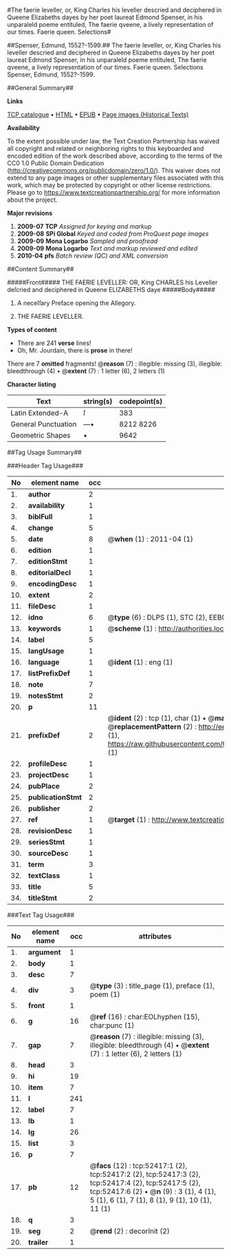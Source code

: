#The faerie leveller, or, King Charles his leveller descried and deciphered in Queene Elizabeths dayes by her poet laureat Edmond Spenser, in his unparaleld poeme entituled, The faerie qveene, a lively representation of our times. Faerie queen. Selections#

##Spenser, Edmund, 1552?-1599.##
The faerie leveller, or, King Charles his leveller descried and deciphered in Queene Elizabeths dayes by her poet laureat Edmond Spenser, in his unparaleld poeme entituled, The faerie qveene, a lively representation of our times.
Faerie queen. Selections
Spenser, Edmund, 1552?-1599.

##General Summary##

**Links**

[TCP catalogue](http://www.ota.ox.ac.uk/tcp/)  • 
[HTML](http://tei.it.ox.ac.uk/tcp/Texts-HTML/free/A41/A41227.html)  • 
[EPUB](http://tei.it.ox.ac.uk/tcp/Texts-EPUB/free/A41/A41227.epub) • 
[Page images (Historical Texts)](https://historicaltexts.jisc.ac.uk/eebo-12011186e)

**Availability**

To the extent possible under law, the Text Creation Partnership has waived all copyright and related or neighboring rights to this keyboarded and encoded edition of the work described above, according to the terms of the CC0 1.0 Public Domain Dedication (http://creativecommons.org/publicdomain/zero/1.0/). This waiver does not extend to any page images or other supplementary files associated with this work, which may be protected by copyright or other license restrictions. Please go to https://www.textcreationpartnership.org/ for more information about the project.

**Major revisions**

1. __2009-07__ __TCP__ *Assigned for keying and markup*
1. __2009-08__ __SPi Global__ *Keyed and coded from ProQuest page images*
1. __2009-09__ __Mona Logarbo__ *Sampled and proofread*
1. __2009-09__ __Mona Logarbo__ *Text and markup reviewed and edited*
1. __2010-04__ __pfs__ *Batch review (QC) and XML conversion*

##Content Summary##

#####Front#####
THE FAERIE LEVELLER: OR, King CHARLES his Leveller deſcried and deciphered in Queene ELIZABETHS daye
#####Body#####

1. A neceſſary Preface opening the Allegory.

1. THE FAERIE LEVELLER.

**Types of content**

  * There are 241 **verse** lines!
  * Oh, Mr. Jourdain, there is **prose** in there!

There are 7 **omitted** fragments! 
 @__reason__ (7) : illegible: missing (3), illegible: bleedthrough (4)  •  @__extent__ (7) : 1 letter (6), 2 letters (1)

**Character listing**


|Text|string(s)|codepoint(s)|
|---|---|---|
|Latin Extended-A|ſ|383|
|General Punctuation|—•|8212 8226|
|Geometric Shapes|▪|9642|

##Tag Usage Summary##

###Header Tag Usage###

|No|element name|occ|attributes|
|---|---|---|---|
|1.|__author__|2||
|2.|__availability__|1||
|3.|__biblFull__|1||
|4.|__change__|5||
|5.|__date__|8| @__when__ (1) : 2011-04 (1)|
|6.|__edition__|1||
|7.|__editionStmt__|1||
|8.|__editorialDecl__|1||
|9.|__encodingDesc__|1||
|10.|__extent__|2||
|11.|__fileDesc__|1||
|12.|__idno__|6| @__type__ (6) : DLPS (1), STC (2), EEBO-CITATION (1), OCLC (1), VID (1)|
|13.|__keywords__|1| @__scheme__ (1) : http://authorities.loc.gov/ (1)|
|14.|__label__|5||
|15.|__langUsage__|1||
|16.|__language__|1| @__ident__ (1) : eng (1)|
|17.|__listPrefixDef__|1||
|18.|__note__|7||
|19.|__notesStmt__|2||
|20.|__p__|11||
|21.|__prefixDef__|2| @__ident__ (2) : tcp (1), char (1)  •  @__matchPattern__ (2) : ([0-9\-]+):([0-9IVX]+) (1), (.+) (1)  •  @__replacementPattern__ (2) : http://eebo.chadwyck.com/downloadtiff?vid=$1&page=$2 (1), https://raw.githubusercontent.com/textcreationpartnership/Texts/master/tcpchars.xml#$1 (1)|
|22.|__profileDesc__|1||
|23.|__projectDesc__|1||
|24.|__pubPlace__|2||
|25.|__publicationStmt__|2||
|26.|__publisher__|2||
|27.|__ref__|1| @__target__ (1) : http://www.textcreationpartnership.org/docs/. (1)|
|28.|__revisionDesc__|1||
|29.|__seriesStmt__|1||
|30.|__sourceDesc__|1||
|31.|__term__|3||
|32.|__textClass__|1||
|33.|__title__|5||
|34.|__titleStmt__|2||


###Text Tag Usage###

|No|element name|occ|attributes|
|---|---|---|---|
|1.|__argument__|1||
|2.|__body__|1||
|3.|__desc__|7||
|4.|__div__|3| @__type__ (3) : title_page (1), preface (1), poem (1)|
|5.|__front__|1||
|6.|__g__|16| @__ref__ (16) : char:EOLhyphen (15), char:punc (1)|
|7.|__gap__|7| @__reason__ (7) : illegible: missing (3), illegible: bleedthrough (4)  •  @__extent__ (7) : 1 letter (6), 2 letters (1)|
|8.|__head__|3||
|9.|__hi__|19||
|10.|__item__|7||
|11.|__l__|241||
|12.|__label__|7||
|13.|__lb__|1||
|14.|__lg__|26||
|15.|__list__|3||
|16.|__p__|7||
|17.|__pb__|12| @__facs__ (12) : tcp:52417:1 (2), tcp:52417:2 (2), tcp:52417:3 (2), tcp:52417:4 (2), tcp:52417:5 (2), tcp:52417:6 (2)  •  @__n__ (9) : 3 (1), 4 (1), 5 (1), 6 (1), 7 (1), 8 (1), 9 (1), 10 (1), 11 (1)|
|18.|__q__|3||
|19.|__seg__|2| @__rend__ (2) : decorInit (2)|
|20.|__trailer__|1||
